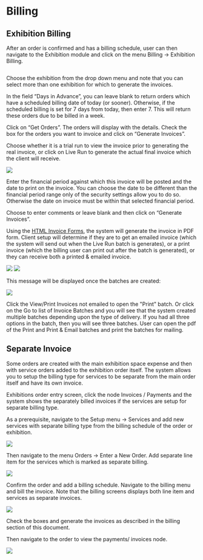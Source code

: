 # Billing

## Exhibition Billing <a href="#_toc475530857" id="_toc475530857"></a>

After an order is confirmed and has a billing schedule, user can then navigate to the Exhibition module and click on the menu Billing -> Exhibition Billing.

<figure><img src="../../.gitbook/assets/image (673).png" alt=""><figcaption></figcaption></figure>

Choose the exhibition from the drop down menu and note that you can select more than one exhibition for which to generate the invoices.

In the field “Days in Advance”, you can leave blank to return orders which have a scheduled billing date of today (or sooner). Otherwise, if the scheduled billing is set for 7 days from today, then enter 7. This will return these orders due to be billed in a week.

Click on “Get Orders”. The orders will display with the details. Check the box for the orders you want to invoice and click on “Generate Invoices”.

Choose whether it is a trial run to view the invoice prior to generating the real invoice, or click on Live Run to generate the actual final invoice which the client will receive.

![](<../../.gitbook/assets/2 (26).png>)

Enter the financial period against which this invoice will be posted and the date to print on the invoice. You can choose the date to be different than the financial period range only of the security settings allow you to do so. Otherwise the date on invoice must be within that selected financial period.

Choose to enter comments or leave blank and then click on “Generate Invoices”.

Using the [HTML Invoice Forms](setup/exhibition-invoice-forms.md), the system will generate the invoice in PDF form. Client setup will determine if they are to get an emailed invoice (which the system will send out when the Live Run batch is generates), or a print invoice (which the billing user can print out after the batch is generated), or they can receive both a printed & emailed invoice.

![](<../../.gitbook/assets/3 (70).png>) ![](<../../.gitbook/assets/4 (20).png>)

This message will be displayed once the batches are created:

![](<../../.gitbook/assets/image (819).png>)

Click the View/Print Invoices not emailed to open the "Print" batch. Or click on the Go to list of Invoice Batches and you will see that the system created multiple batches depending upon the type of delivery. If you had all three options in the batch, then you will see three batches. User can open the pdf of the Print and Print & Email batches and print the batches for mailing.

## Separate Invoice <a href="#_toc79059419" id="_toc79059419"></a>

Some orders are created with the main exhibition space expense and then with service orders added to the exhibition order itself. The system allows you to setup the billing type for services to be separate from the main order itself and have its own invoice.

Exhibitions order entry screen, click the node Invoices / Payments and the system shows the separately billed invoices if the services are setup for separate billing type.

As a prerequisite, navigate to the Setup menu -> Services and add new services with separate billing type from the billing schedule of the order or exhibition.

![](<../../.gitbook/assets/5 (5).png>)

Then navigate to the menu Orders -> Enter a New Order. Add separate line item for the services which is marked as separate billing.

![](<../../.gitbook/assets/6 (49).png>)

Confirm the order and add a billing schedule. Navigate to the billing menu and bill the invoice. Note that the billing screens displays both line item and services as separate invoices.

![](<../../.gitbook/assets/7 (22).png>)

Check the boxes and generate the invoices as described in the billing section of this document.

Then navigate to the order to view the payments/ invoices node.

![](<../../.gitbook/assets/8 (43).png>)
